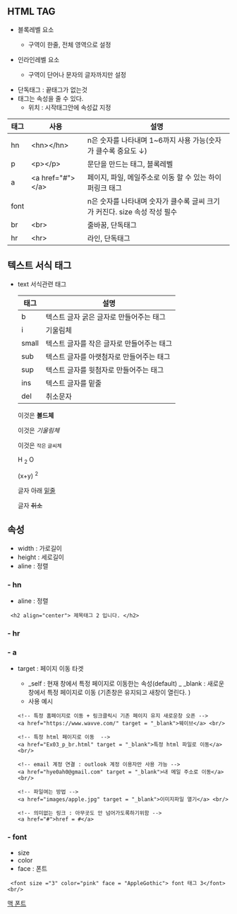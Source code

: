 ## HTML TAG

- 블록레벨 요소

  - 구역이 한줄, 전체 영역으로 설정

- 인라인레벨 요소
  - 구역이 단어나 문자의 글자까지만 설정

* 단독태그 : 끝태그가 없는것
* 태그는 속성을 줄 수 있다.
  - 위치 : 시작태그안에 속성값 지정

| 태그 | 사용                         | 설명                                                                      |
| ---- | ---------------------------- | ------------------------------------------------------------------------- |
| hn   | &lt;hn&gt;&lt;/hn&gt;        | n은 숫자를 나타내며 1~6까지 사용 가능(숫자가 클수록 중요도 ↓)             |
| p    | &lt;p&gt;&lt;/p&gt;          | 문단을 만드는 태그, 블록레벨                                              |
| a    | &lt;a href="#"&gt;&lt;/a&gt; | 페이지, 파일, 메일주소로 이동 할 수 있는 하이퍼링크 태그                  |
| font | <font size="n"> </font>      | n은 숫자를 나타내며 숫자가 클수록 글씨 크기가 커진다. size 속성 작성 필수 |
| br   | &lt;br&gt;                   | 줄바꿈, 단독태그                                                          |
| hr   | &lt;hr&gt;                   | 라인, 단독태그                                                            |

## 텍스트 서식 태그

- text 서식관련 태그

  | 태그  | 설명                                      |
  | ----- | ----------------------------------------- |
  | b     | 텍스트 글자 굵은 글자로 만들어주는 태그   |
  | i     | 기울림체                                  |
  | small | 텍스트 글자를 작은 글자로 만들어주는 태그 |
  | sub   | 텍스트 글자를 아랫첨자로 만들어주는 태그  |
  | sup   | 텍스트 글자를 윗첨자로 만들어주는 태그    |
  | ins   | 텍스트 글자를 밑줄                        |
  | del   | 취소문자                                  |

    <p> 이것은 <b> 볼드체 </b> </p>
    <p> 이것은 <i> 기울림체 </i> </p>
    <p> 이것은 <small> 작은 글씨체 </small> </p>
    <p> H <sub> 2</sub> O</p>
    <p> (x+y) <sup> 2</sup> </p>
    <p> 글자 아래 <ins> 밑줄 </ins> </p>
    <p> 글자  <del> 취소 </del> </p>

## 속성

- width : 가로길이
- height : 세로길이
- aline : 정렬

### - hn

- aline : 정렬

```
 <h2 align="center"> 제목태그 2 입니다. </h2>
```

### - hr

### - a

- target : 페이지 이동 타겟

  - _self : 현재 창에서 특정 페이지로 이동한는 속성(default)
    _ \_blank : 새로운창에서 특정 페이지로 이동 (기존창은 유지되고 새창이 열린다. )
  - 사용 예시

  ```
  <!-- 특정 홈페이지로 이동 + 링크클릭시 기존 페이지 유지 새로운창 오픈 -->
  <a href="https://www.wavve.com/" target = "_blank">웨이브</a> <br/>

  <!-- 특정 html 페이지로 이동  -->
  <a href="Ex03_p_br.html" target = "_blank">특정 html 파일로 이동</a> <br/>

  <!-- email 계정 연결 : outlook 계정 이용자만 사용 가능 -->
  <a href="hye0ah0@gmail.com" target = "_blank">내 메일 주소로 이동</a> <br/>

  <!-- 파일여는 방법 -->
  <a href="images/apple.jpg" target = "_blank">이미지파일 열기</a> <br/>

  <!-- 의미없는 링크 : 아무곳도 안 넘어가도록하기위함 -->
  <a href="#">href = #</a>

  ```

### - font

- size
- color
- face : 폰트

```
 <font size ="3" color="pink" face = "AppleGothic"> font 태그 3</font><br/>
```


[맥 폰트](https://support.apple.com/en-us/HT208968)
